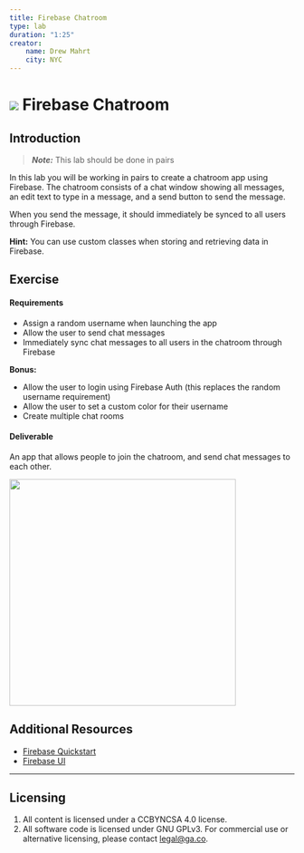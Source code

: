 ```yaml
---
title: Firebase Chatroom
type: lab
duration: "1:25"
creator:
    name: Drew Mahrt
    city: NYC
---
```



# ![](https://ga-dash.s3.amazonaws.com/production/assets/logo-9f88ae6c9c3871690e33280fcf557f33.png) Firebase Chatroom

## Introduction

> ***Note:*** This lab should be done in pairs

In this lab you will be working in pairs to create a chatroom app using Firebase. The chatroom consists of a chat window showing all messages, an edit text to type in a message, and a send button to send the message.

When you send the message, it should immediately be synced to all users through Firebase.

**Hint:** You can use custom classes when storing and retrieving data in Firebase.

## Exercise

#### Requirements

- Assign a random username when launching the app
- Allow the user to send chat messages
- Immediately sync chat messages to all users in the chatroom through Firebase

**Bonus:**
- Allow the user to login using Firebase Auth (this replaces the random username requirement)
- Allow the user to set a custom color for their username
- Create multiple chat rooms


#### Deliverable

An app that allows people to join the chatroom, and send chat messages to each other.

<img src="./screenshots/screen.png" width="400"/>

## Additional Resources

- [Firebase Quickstart](https://www.firebase.com/docs/android/quickstart.html)
- [Firebase UI](https://github.com/firebase/FirebaseUI-Android)

---

## Licensing
1. All content is licensed under a CC­BY­NC­SA 4.0 license.
2. All software code is licensed under GNU GPLv3. For commercial use or alternative licensing, please contact [legal@ga.co](mailto:legal@ga.co).

